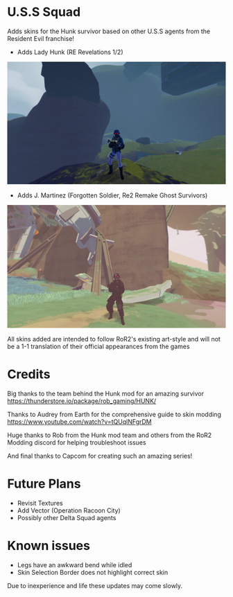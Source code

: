# U.S.S Squad
Adds skins for the Hunk survivor based on other U.S.S agents from the Resident Evil franchise! 
* Adds Lady Hunk (RE Revelations 1/2)
  
![](https://github.com/VCR-Doot/USS_Squad-Skins/blob/Viewables/LHScreen.jpg?raw=true)

* Adds J. Martinez (Forgotten Soldier, Re2 Remake Ghost Survivors)
  
![](https://github.com/VCR-Doot/USS_Squad-Skins/blob/Viewables/GhostScreen.jpg?raw=true)

All skins added are intended to follow RoR2's existing art-style and will not be a 1-1 translation of their official appearances from the games 

# Credits
Big thanks to the team behind the Hunk mod for an amazing survivor https://thunderstore.io/package/rob_gaming/HUNK/

Thanks to Audrey from Earth for the comprehensive guide to skin modding https://www.youtube.com/watch?v=tQUqlNFgrDM

Huge thanks to Rob from the Hunk mod team and others from the RoR2 Modding discord for helping troubleshoot issues

And final thanks to Capcom for creating such an amazing series!

# Future Plans
* Revisit Textures 
* Add Vector (Operation Racoon City)
* Possibly other Delta Squad agents

# Known issues
* Legs have an awkward bend while idled
* Skin Selection Border does not highlight correct skin

Due to inexperience and life these updates may come slowly.
